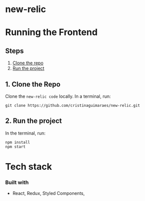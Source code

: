 # new-relic

# Running the Frontend

## Steps
  1. [Clone the repo](#1-clone-the-repo)
  2. [Run the project](#2-run-the-project)
  
 ## 1. Clone the Repo

Clone the `new-relic code` locally. In a terminal, run:

  `git clone https://github.com/cristinaguimaraes/new-relic.git`
  

## 2. Run the project

In the terminal, run:
```
npm install
npm start
```

# Tech stack

### Built with
- React, Redux, Styled Components, 
